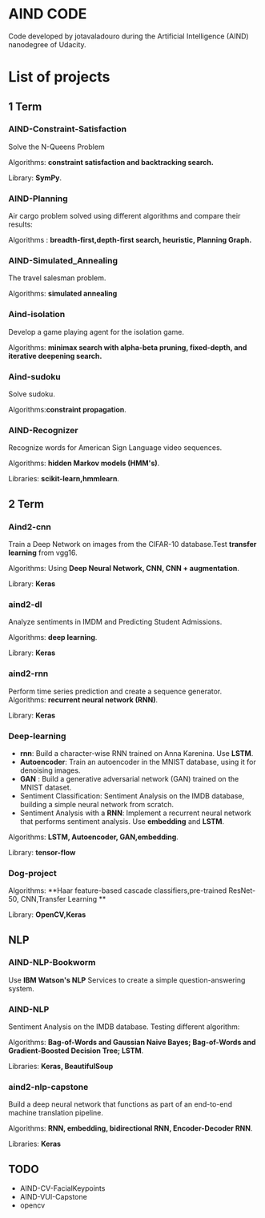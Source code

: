 # AIND CODE
Code developed by jotavaladouro during the Artificial Intelligence (AIND) nanodegree of Udacity.

# List of projects

## 1 Term
### AIND-Constraint-Satisfaction
Solve the N-Queens Problem


Algorithms: **constraint satisfaction and backtracking search.**

Library: **SymPy**.

### AIND-Planning
Air cargo problem solved using different algorithms and compare their results:

Algorithms :  **breadth-first,depth-first search, heuristic, Planning Graph.**

### AIND-Simulated_Annealing
The travel salesman problem.

Algorithms: **simulated annealing**

### Aind-isolation
Develop a game playing agent for the isolation game.

Algorithms: **minimax search with alpha-beta pruning, fixed-depth, and iterative deepening search.**

### Aind-sudoku
Solve sudoku.

Algorithms:**constraint propagation**.

### AIND-Recognizer
Recognize words for American Sign Language video sequences.

Algorithms: **hidden Markov models (HMM's)**.

Libraries: **scikit-learn,hmmlearn**.

## 2 Term


### Aind2-cnn
Train a Deep Network on images from the CIFAR-10 database.Test **transfer learning** from vgg16.

Algorithms: Using **Deep Neural Network, CNN, CNN + augmentation**.



Library: **Keras**

### aind2-dl
Analyze sentiments in IMDM and Predicting Student Admissions.

Algorithms: **deep learning**.

Library: **Keras**
### aind2-rnn
Perform time series prediction and create a sequence generator.
Algorithms: **recurrent neural network (RNN)**.

Library: **Keras**

### Deep-learning
* **rnn**: Build a character-wise RNN trained on Anna Karenina. Use **LSTM**.
* **Autoencoder**: Train an autoencoder in the MNIST database, using it for denoising images.
* **GAN** : Build a generative adversarial network (GAN) trained on the MNIST dataset.
* Sentiment Classification: Sentiment Analysis on the IMDB database, building a simple neural network from scratch.
* Sentiment Analysis with a **RNN**: Implement a recurrent neural network that performs sentiment analysis. Use **embedding** and **LSTM**.

Algorithms: **LSTM, Autoencoder, GAN,embedding**.


Library: **tensor-flow**

### Dog-project

Algorithms: **Haar feature-based cascade classifiers,pre-trained ResNet-50, CNN,Transfer Learning **

Library: **OpenCV,Keras**

## NLP
### AIND-NLP-Bookworm
 Use **IBM Watson's NLP** Services to create a simple question-answering system.
### AIND-NLP
Sentiment Analysis on the IMDB database. Testing different algorithm:

Algorithms: **Bag-of-Words and Gaussian Naive Bayes;  Bag-of-Words and Gradient-Boosted Decision Tree; LSTM**.

Libraries: **Keras, BeautifulSoup**

### aind2-nlp-capstone
Build a deep neural network that functions as part of an end-to-end machine translation pipeline.

Algorithms: **RNN, embedding, bidirectional RNN, Encoder-Decoder RNN**.

Libraries: **Keras**


## TODO
* AIND-CV-FacialKeypoints
* AIND-VUI-Capstone
* opencv
